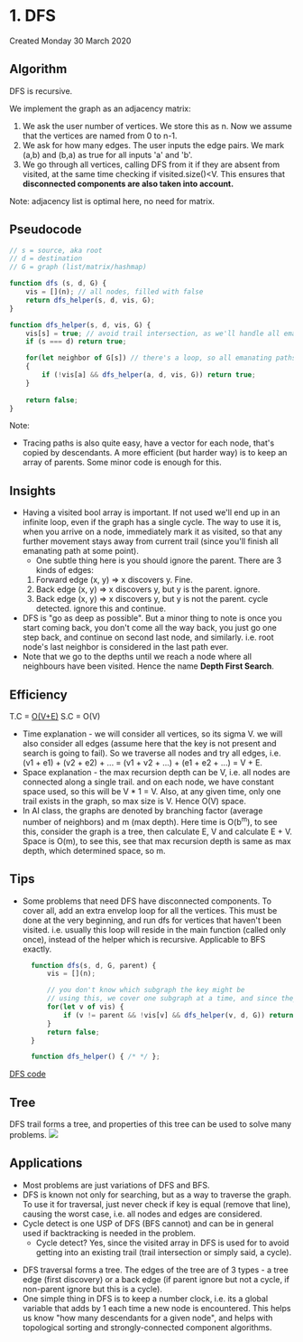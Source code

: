 # 1. DFS
Created Monday 30 March 2020

## Algorithm
DFS is recursive.

We implement the graph as an adjacency matrix:
1. We ask the user number of vertices. We store this as n. Now we assume that the vertices are named from 0 to n-1.
2. We ask for how many edges. The user inputs the edge pairs. We mark (a,b) and (b,a) as true for all inputs 'a' and 'b'.
3. We go through all vertices, calling DFS from it if they are absent from visited, at the same time checking if visited.size()<V. This ensures that **disconnected components are also taken into account.**

Note: adjacency list is optimal here, no need for matrix.


## Pseudocode
```js
// s = source, aka root
// d = destination
// G = graph (list/matrix/hashmap)

function dfs (s, d, G) {
	vis = [](n); // all nodes, filled with false
	return dfs_helper(s, d, vis, G);
}

function dfs_helper(s, d, vis, G) {
	vis[s] = true; // avoid trail intersection, as we'll handle all emanating
	if (s === d) return true;

	for(let neighbor of G[s]) // there's a loop, so all emanating paths will be considered
	{
		if (!vis[a] && dfs_helper(a, d, vis, G)) return true;
	}
	
	return false;
}
```

Note:
- Tracing paths is also quite easy, have a vector for each node, that's copied by descendants. A more efficient (but harder way) is to keep an array of parents. Some minor code is enough for this.


## Insights
* Having a visited bool array is important. If not used we'll end up in an infinite loop, even if the graph has a single cycle. The way to use it is, when you arrive on a node, immediately mark it as visited, so that any further movement stays away from current trail (since you'll finish all emanating path at some point).
	* One subtle thing here is you should ignore the parent. There are 3 kinds of edges:
	1. Forward edge (x, y) => x discovers y. Fine.
	2. Back edge (x, y) => x discovers y, but y is the parent. ignore.
	3. Back edge (x, y) => x discovers y, but y is not the parent. cycle detected. ignore this and continue.
* DFS is "go as deep as possible". But a minor thing to note is once you start coming back, you don't come all the way back, you just go one step back, and continue on second last node, and similarly. i.e. root node's last neighbor is considered in the last path ever.
* Note that we go to the depths until we reach a node where all neighbours have been visited. Hence the name **Depth First Search**.


## Efficiency
T.C = [O(V+E)](https://stackoverflow.com/a/11468717/11392807)
S.C = O(V)

- Time explanation - we will consider all vertices, so its sigma V. we will also consider all edges (assume here that the key is not present and search is going to fail). So we traverse all nodes and try all edges, i.e. (v1 + e1) + (v2 + e2) + ... = (v1 + v2 + ...) + (e1 + e2 + ...) = V + E.
- Space explanation - the max recursion depth can be V, i.e. all nodes are connected along a single trail. and on each node, we have constant space used, so this will be V \* 1 = V. Also, at any given time, only one trail exists in the graph, so max size is V. Hence O(V) space.
- In AI class, the graphs are denoted by branching factor (average number of neighbors) and m (max depth). Here time is O(b<sup>m</sup>), to see this, consider the graph is a tree, then calculate E, V and calculate E + V. Space is O(m), to see this, see that max recursion depth is same as max depth, which determined space, so m.


## Tips
* Some problems that need DFS have disconnected components. To cover all, add an extra envelop loop for all the vertices. This must be done at the very beginning, and run dfs for vertices that haven't been visited. i.e. usually this loop will reside in the main function (called only once), instead of the helper which is recursive. Applicable to BFS exactly.
  ```js
	function dfs(s, d, G, parent) {
		vis = [](n);

		// you don't know which subgraph the key might be
		// using this, we cover one subgraph at a time, and since they are not connected, they are not affected by each other - i.e. just a for loop is enough, no management required.
		for(let v of vis) {
			if (v != parent && !vis[v] && dfs_helper(v, d, G)) return true;
		}
		return false;
	}

	function dfs_helper() { /* */ };
	```

[DFS code](./Codes/DFS.cpp)

## Tree
DFS trail forms a tree, and properties of this tree can be used to solve many problems.
![](../../../../../../../assets/1._DFS-image-1-7dc38e17.png)


## Applications
* Most problems are just variations of DFS and BFS.
* DFS is known not only for searching, but as a way to traverse the graph. To use it for traversal, just never check if key is equal (remove that line), causing the worst case, i.e. all nodes and edges are considered.
* Cycle detect is one USP of DFS (BFS cannot) and can be in general used if backtracking is needed in the problem.
	* Cycle detect? Yes, since the visited array in DFS is used for to avoid getting into an existing trail (trail intersection or simply said, a cycle).
- DFS traversal forms a tree. The edges of the tree are of 3 types - a tree edge (first discovery) or a back edge (if parent ignore but not a cycle, if non-parent ignore but this is a cycle).
- One simple thing in DFS is to keep a number clock, i.e. its a global variable that adds by 1 each time a new node is encountered. This helps us know "how many descendants for a given node", and helps with topological sorting and strongly-connected component algorithms.